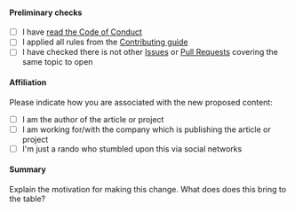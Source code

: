 #### Preliminary checks

- [ ] I have [read the Code of Conduct](https://github.com/kdeldycke/awesome-engineering-team-management/blob/main/.github/code-of-conduct.md)
- [ ] I applied all rules from the [Contributing guide](https://github.com/kdeldycke/awesome-engineering-team-management/blob/main/.github/contributing.md)
- [ ] I have checked there is not other [Issues](https://github.com/kdeldycke/awesome-engineering-team-management/issues) or [Pull Requests](https://github.com/kdeldycke/awesome-engineering-team-management/pulls) covering the same topic to open

#### Affiliation

Please indicate how you are associated with the new proposed content:

- [ ] I am the author of the article or project
- [ ] I am working for/with the company which is publishing the article or project
- [ ] I'm just a rando who stumbled upon this via social networks

#### Summary

<!-- You can skip this if you're proposing something as trivial as fixing a typo -->

Explain the motivation for making this change. What does does this bring to the table?
